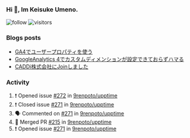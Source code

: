 ### Hi 👋, Im Keisuke Umeno.

<!--
**9renpoto/9renpoto** is a ✨ _special_ ✨ repository because its `README.md` (this file) appears on your GitHub profile.

Here are some ideas to get you started:

- 🔭 I’m currently working on ...
- 🌱 I’m currently learning ...
- 👯 I’m looking to collaborate on ...
- 🤔 I’m looking for help with ...
- 💬 Ask me about ...
- 📫 How to reach me: ...
- 😄 Pronouns: ...
- ⚡ Fun fact: ...
-->

![follow](https://img.shields.io/github/followers/9renpoto?label=Follow&style=social)
![visitors](https://komarev.com/ghpvc/?username=9renpoto&label=Profile%20views&color=0e75b6&style=flat)

### Blogs posts

<!-- BLOG-POST-LIST:START -->
- [GA4でユーザープロパティを使う](https://9renpoto.dev/2021/02/21/google-analytics-4-user-properties/)
- [GoogleAnalytics 4でカスタムディメンションが設定できておらずハマる](https://9renpoto.dev/2021/02/13/google-analytics-4/)
- [CADDi株式会社にJoinしました](https://9renpoto.dev/2020/12/05/join/)
<!-- BLOG-POST-LIST:END -->

### Activity

<!--START_SECTION:activity-->
1. ❗️ Opened issue [#272](https://github.com/9renpoto/upptime/issues/272) in [9renpoto/upptime](https://github.com/9renpoto/upptime)
2. ❗️ Closed issue [#271](https://github.com/9renpoto/upptime/issues/271) in [9renpoto/upptime](https://github.com/9renpoto/upptime)
3. 🗣 Commented on [#271](https://github.com/9renpoto/upptime/issues/271) in [9renpoto/upptime](https://github.com/9renpoto/upptime)
4. 🎉 Merged PR [#215](https://github.com/9renpoto/upptime/pull/215) in [9renpoto/upptime](https://github.com/9renpoto/upptime)
5. ❗️ Opened issue [#271](https://github.com/9renpoto/upptime/issues/271) in [9renpoto/upptime](https://github.com/9renpoto/upptime)
<!--END_SECTION:activity-->

<!--START_SECTION:waka-->
<!--END_SECTION:waka-->
